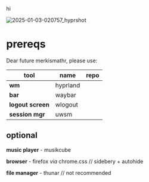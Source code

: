 hi

![2025-01-03-020757_hyprshot](https://github.com/user-attachments/assets/4c5f0aca-7e4a-4736-9602-472c485603cb)

# prereqs

Dear future merkismathr, please use:

| tool | name | repo |
| -----|------|------|
|**wm**|hyprland|
|**bar**|waybar|
|**logout screen**|wlogout|
|**session mgr**|uwsm|
  

## optional

**music player** - musikcube

**browser** - firefox _via_ chrome.css // sidebery + autohide

**file manager** - thunar // not recommended
